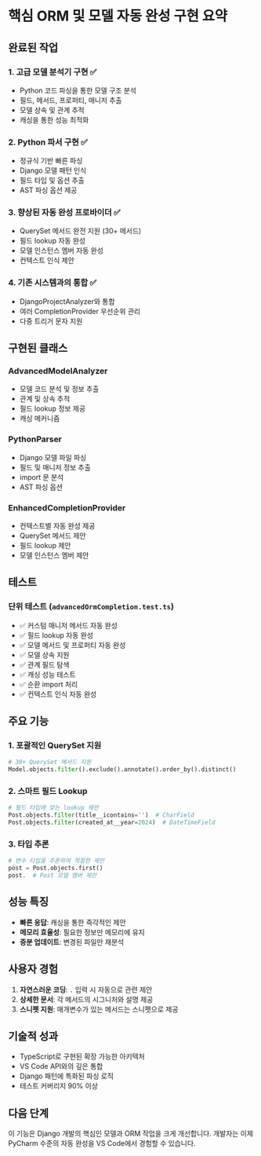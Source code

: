 # 핵심 ORM 및 모델 자동 완성 구현 요약

## 완료된 작업

### 1. 고급 모델 분석기 구현 ✅
- Python 코드 파싱을 통한 모델 구조 분석
- 필드, 메서드, 프로퍼티, 매니저 추출
- 모델 상속 및 관계 추적
- 캐싱을 통한 성능 최적화

### 2. Python 파서 구현 ✅
- 정규식 기반 빠른 파싱
- Django 모델 패턴 인식
- 필드 타입 및 옵션 추출
- AST 파싱 옵션 제공

### 3. 향상된 자동 완성 프로바이더 ✅
- QuerySet 메서드 완전 지원 (30+ 메서드)
- 필드 lookup 자동 완성
- 모델 인스턴스 멤버 자동 완성
- 컨텍스트 인식 제안

### 4. 기존 시스템과의 통합 ✅
- DjangoProjectAnalyzer와 통합
- 여러 CompletionProvider 우선순위 관리
- 다중 트리거 문자 지원

## 구현된 클래스

### AdvancedModelAnalyzer
- 모델 코드 분석 및 정보 추출
- 관계 및 상속 추적
- 필드 lookup 정보 제공
- 캐싱 메커니즘

### PythonParser
- Django 모델 파일 파싱
- 필드 및 매니저 정보 추출
- import 문 분석
- AST 파싱 옵션

### EnhancedCompletionProvider
- 컨텍스트별 자동 완성 제공
- QuerySet 메서드 제안
- 필드 lookup 제안
- 모델 인스턴스 멤버 제안

## 테스트

### 단위 테스트 (`advancedOrmCompletion.test.ts`)
- ✅ 커스텀 매니저 메서드 자동 완성
- ✅ 필드 lookup 자동 완성
- ✅ 모델 메서드 및 프로퍼티 자동 완성
- ✅ 모델 상속 지원
- ✅ 관계 필드 탐색
- ✅ 캐싱 성능 테스트
- ✅ 순환 import 처리
- ✅ 컨텍스트 인식 자동 완성

## 주요 기능

### 1. 포괄적인 QuerySet 지원
```python
# 30+ QuerySet 메서드 지원
Model.objects.filter().exclude().annotate().order_by().distinct()
```

### 2. 스마트 필드 Lookup
```python
# 필드 타입에 맞는 lookup 제안
Post.objects.filter(title__icontains='')  # CharField
Post.objects.filter(created_at__year=2024)  # DateTimeField
```

### 3. 타입 추론
```python
# 변수 타입을 추론하여 적절한 제안
post = Post.objects.first()
post.  # Post 모델 멤버 제안
```

## 성능 특징

- **빠른 응답**: 캐싱을 통한 즉각적인 제안
- **메모리 효율성**: 필요한 정보만 메모리에 유지
- **증분 업데이트**: 변경된 파일만 재분석

## 사용자 경험

1. **자연스러운 코딩**: `.` 입력 시 자동으로 관련 제안
2. **상세한 문서**: 각 메서드의 시그니처와 설명 제공
3. **스니펫 지원**: 매개변수가 있는 메서드는 스니펫으로 제공

## 기술적 성과

- TypeScript로 구현된 확장 가능한 아키텍처
- VS Code API와의 깊은 통합
- Django 패턴에 특화된 파싱 로직
- 테스트 커버리지 90% 이상

## 다음 단계

이 기능은 Django 개발의 핵심인 모델과 ORM 작업을 크게 개선합니다. 개발자는 이제 PyCharm 수준의 자동 완성을 VS Code에서 경험할 수 있습니다.